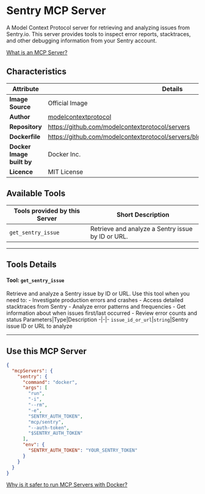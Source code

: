 # Sentry MCP Server

A Model Context Protocol server for retrieving and analyzing issues from Sentry.io. This server provides tools to inspect error reports, stacktraces, and other debugging information from your Sentry account.

[What is an MCP Server?](https://www.anthropic.com/news/model-context-protocol)

## Characteristics
Attribute|Details|
|-|-|
**Image Source**|Official Image
|**Author**|[modelcontextprotocol](https://github.com/modelcontextprotocol)
**Repository**|https://github.com/modelcontextprotocol/servers
**Dockerfile**|https://github.com/modelcontextprotocol/servers/blob/2025.4.6/src/sentry/Dockerfile
**Docker Image built by**|Docker Inc.
**Licence**|MIT License

## Available Tools
Tools provided by this Server|Short Description
-|-
`get_sentry_issue`|Retrieve and analyze a Sentry issue by ID or URL.|

---
## Tools Details

#### Tool: **`get_sentry_issue`**
Retrieve and analyze a Sentry issue by ID or URL. Use this tool when you need to:
                - Investigate production errors and crashes
                - Access detailed stacktraces from Sentry
                - Analyze error patterns and frequencies
                - Get information about when issues first/last occurred
                - Review error counts and status
Parameters|Type|Description
-|-|-
`issue_id_or_url`|`string`|Sentry issue ID or URL to analyze

---
## Use this MCP Server

```json
{
  "mcpServers": {
    "sentry": {
      "command": "docker",
      "args": [
        "run",
        "-i",
        "--rm",
        "-e",
        "SENTRY_AUTH_TOKEN",
        "mcp/sentry",
        "--auth-token",
        "$SENTRY_AUTH_TOKEN"
      ],
      "env": {
        "SENTRY_AUTH_TOKEN": "YOUR_SENTRY_TOKEN"
      }
    }
  }
}
```

[Why is it safer to run MCP Servers with Docker?](https://www.docker.com/blog/the-model-context-protocol-simplifying-building-ai-apps-with-anthropic-claude-desktop-and-docker/)

